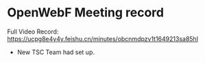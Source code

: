 # OpenWebF Meeting record

Full Video Record: https://ucpg8e4y4y.feishu.cn/minutes/obcnmdpzv1t1649213sa85hl

+ New TSC Team had set up.
